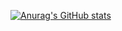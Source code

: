 [![Anurag's GitHub stats](https://github-readme-stats.vercel.app/api?username=DarksNoobsDev&theme=gruvbox)](https://github.com/DarksNoobsDev/github-readme-stats)
